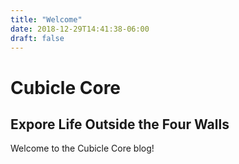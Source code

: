```yaml
---
title: "Welcome"
date: 2018-12-29T14:41:38-06:00
draft: false
---
```


Cubicle Core
============

## Expore Life Outside the Four Walls

Welcome to the Cubicle Core blog!

